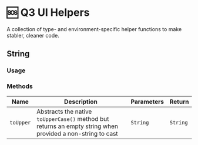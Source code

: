 # 🆘 Q3 UI Helpers  

A collection of type- and environment-specific helper functions to make stabler, cleaner code.

## String

### Usage

### Methods
| Name | Description | Parameters | Return |
| --- | --- | --- | ---| 
| `toUpper` | Abstracts the native `toUpperCase()` method but returns an empty string when provided a non-string to cast| `String` | `String`